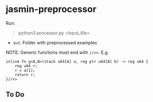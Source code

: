 # jasmin-preprocessor

Run:

> python3 processor.py <input_file>

- `out`: Folder with preprocessed examples

NOTE: Generic functions must end with `//<>`. E.g.

```
inline fn g<A,B>(stack u64[A] a, reg ptr u64[B] b) -> reg u64 {
    reg u64 r;
    r = a[1];
    return r; 
}//<>
```

## To Do
